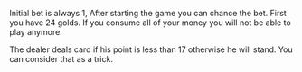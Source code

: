 Initial bet is always 1, After starting the game you can chance the bet. First you have 24 golds. If you consume all of your money you will not be able to play anymore.  

The dealer deals card if his point is less than 17 otherwise he will stand. You can consider that as a trick.